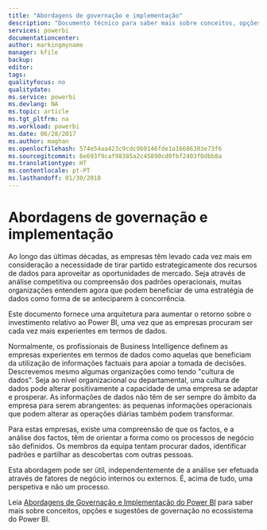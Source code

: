 ```yaml
---
title: "Abordagens de governação e implementação"
description: "Documento técnico para saber mais sobre conceitos, opções e sugestões de governação no ecossistema do Power BI."
services: powerbi
documentationcenter: 
author: markingmyname
manager: kfile
backup: 
editor: 
tags: 
qualityfocus: no
qualitydate: 
ms.service: powerbi
ms.devlang: NA
ms.topic: article
ms.tgt_pltfrm: na
ms.workload: powerbi
ms.date: 06/28/2017
ms.author: maghan
ms.openlocfilehash: 574e54aa423c9cdc9b9146fde1a16686303e73f6
ms.sourcegitcommit: 6e693f9caf98385a2c45890cd0fbf2403f0dbb8a
ms.translationtype: HT
ms.contentlocale: pt-PT
ms.lasthandoff: 01/30/2018
---
```

# <a name="governance-and-deployment-approaches"></a>Abordagens de governação e implementação
Ao longo das últimas décadas, as empresas têm levado cada vez mais em consideração a necessidade de tirar partido estrategicamente dos recursos de dados para aproveitar as oportunidades de mercado. Seja através de análise competitiva ou compreensão dos padrões operacionais, muitas organizações entendem agora que podem beneficiar de uma estratégia de dados como forma de se anteciparem à concorrência.  

Este documento fornece uma arquitetura para aumentar o retorno sobre o investimento relativo ao Power BI, uma vez que as empresas procuram ser cada vez mais experientes em termos de dados.

Normalmente, os profissionais de Business Intelligence definem as empresas experientes em termos de dados como aquelas que beneficiam da utilização de informações factuais para apoiar a tomada de decisões.  Descrevemos mesmo algumas organizações como tendo "cultura de dados".
Seja ao nível organizacional ou departamental, uma cultura de dados pode alterar positivamente a capacidade de uma empresa se adaptar e prosperar.  As informações de dados não têm de ser sempre do âmbito da empresa para serem abrangentes: as pequenas informações operacionais que podem alterar as operações diárias também podem transformar.

Para estas empresas, existe uma compreensão de que os factos, e a análise dos factos, têm de orientar a forma como os processos de negócio são definidos. Os membros da equipa tentam procurar dados, identificar padrões e partilhar as descobertas com outras pessoas. 

Esta abordagem pode ser útil, independentemente de a análise ser efetuada através de fatores de negócio internos ou externos. É, acima de tudo, uma perspetiva e não um processo.

Leia [Abordagens de Governação e Implementação do Power BI](http://go.microsoft.com/fwlink/?LinkId=785915&clcid=0x409) para saber mais sobre conceitos, opções e sugestões de governação no ecossistema do Power BI.


